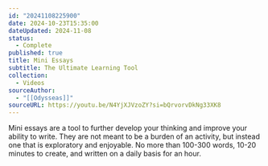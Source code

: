 ```yaml
---
id: "20241108225900"
date: 2024-10-23T15:35:00
dateUpdated: 2024-11-08
status:
  - Complete
published: true
title: Mini Essays
subtitle: The Ultimate Learning Tool
collection:
  - Videos
sourceAuthor:
  - "[[Odysseas]]"
sourceURL: https://youtu.be/N4YjXJVzoZY?si=bQrvorvDkNg33XK8
---
```

Mini essays are a tool to further develop your thinking and improve your ability to write. They are not meant to be a burden of an activity, but instead one that is exploratory and enjoyable. No more than 100-300 words, 10-20 minutes to create, and written on a daily basis for an hour.